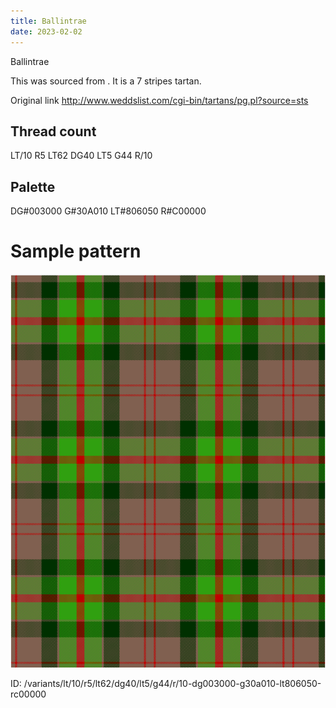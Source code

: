 ```yaml
---
title: Ballintrae
date: 2023-02-02
---
```

Ballintrae

This was sourced from <no value>.  It is a 7 stripes tartan.

Original link http://www.weddslist.com/cgi-bin/tartans/pg.pl?source=sts

## Thread count
LT/10 R5 LT62 DG40 LT5 G44 R/10

## Palette
DG#003000 G#30A010 LT#806050 R#C00000

# Sample pattern

![Tartan detail](tartan.png "LT/10 R5 LT62 DG40 LT5 G44 R/10 tartan")

ID: /variants/lt/10/r5/lt62/dg40/lt5/g44/r/10-dg003000-g30a010-lt806050-rc00000